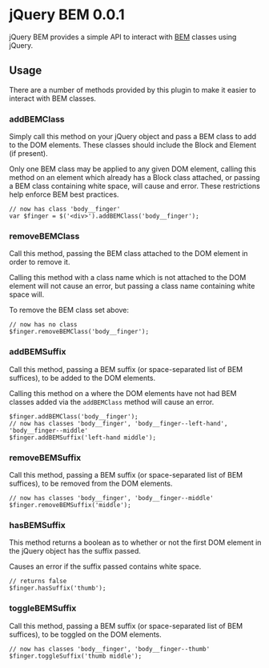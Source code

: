 # jQuery BEM 0.0.1 #
jQuery BEM provides a simple API to interact with [BEM](http://csswizardry.com/2013/01/mindbemding-getting-your-head-round-bem-syntax/) classes using jQuery.

## Usage ##
There are a number of methods provided by this plugin to make it easier to interact with BEM classes.


### addBEMClass ###
Simply call this method on your jQuery object and pass a BEM class to add to the DOM elements. These classes should include the Block and Element (if present).

Only one BEM class may be applied to any given DOM element, calling this method on an element which already has a Block class attached, or passing a BEM class containing white space, will cause and error. These restrictions help enforce BEM best practices.

    // now has class 'body__finger'
    var $finger = $('<div>').addBEMClass('body__finger');

### removeBEMClass ###
Call this method, passing the BEM class attached to the DOM element in order to remove it.

Calling this method with a class name which is not attached to the DOM element will not cause an error, but passing a class name containing white space will.

To remove the BEM class set above:

    // now has no class
    $finger.removeBEMClass('body__finger');

### addBEMSuffix ###
Call this method, passing a BEM suffix (or space-separated list of BEM suffices), to be added to the DOM elements.

Calling this method on a where the DOM elements have not had BEM classes added via the `addBEMClass` method will cause an error.

    $finger.addBEMClass('body__finger');
    // now has classes 'body__finger', 'body__finger--left-hand', 'body__finger--middle'
    $finger.addBEMSuffix('left-hand middle');

### removeBEMSuffix ###
Call this method, passing a BEM suffix (or space-separated list of BEM suffices), to be removed from the DOM elements.

    // now has classes 'body__finger', 'body__finger--middle'
    $finger.removeBEMSuffix('middle');

### hasBEMSuffix ###
This method returns a boolean as to whether or not the first DOM element in the jQuery object has the suffix passed.

Causes an error if the suffix passed contains white space.
    
    // returns false
    $finger.hasSuffix('thumb');

### toggleBEMSuffix ###
Call this method, passing a BEM suffix (or space-separated list of BEM suffices), to be toggled on the DOM elements.
    
    // now has classes 'body__finger', 'body__finger--thumb'
    $finger.toggleSuffix('thumb middle');